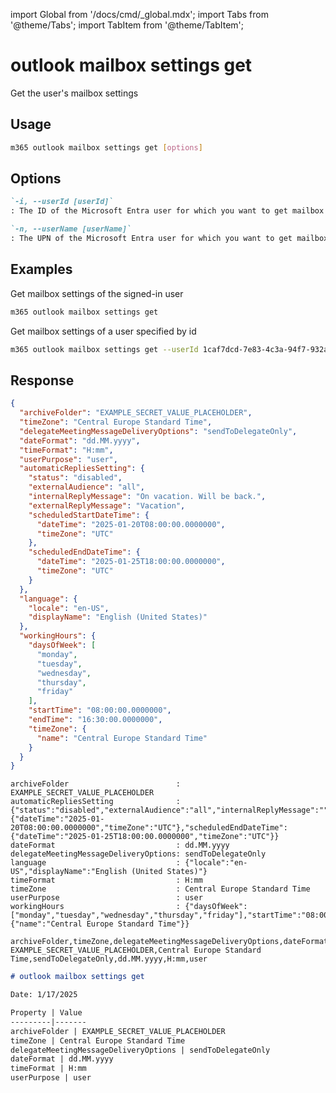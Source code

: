 <!-- DISCLAIMER: All secrets, passwords, and sensitive values in this document are examples only and not real credentials. -->
﻿import Global from '/docs/cmd/_global.mdx';
import Tabs from '@theme/Tabs';
import TabItem from '@theme/TabItem';

# outlook mailbox settings get

Get the user's mailbox settings

## Usage

```sh
m365 outlook mailbox settings get [options]
```

## Options

```md definition-list
`-i, --userId [userId]`
: The ID of the Microsoft Entra user for which you want to get mailbox settings. Specify either `userId` or `userName`, but not both. This option is required when using application permissions.

`-n, --userName [userName]`
: The UPN of the Microsoft Entra user for which you want to get mailbox settings. Specify either `userId` or `userName`, but not both. This option is required when using application permissions.
```

<Global />

## Examples

Get mailbox settings of the signed-in user

```sh
m365 outlook mailbox settings get
```

Get mailbox settings of a user specified by id

```sh
m365 outlook mailbox settings get --userId 1caf7dcd-7e83-4c3a-94f7-932a1299c844
```

## Response

<Tabs>
  <TabItem value="JSON">

  ```json
  {
    "archiveFolder": "EXAMPLE_SECRET_VALUE_PLACEHOLDER",
    "timeZone": "Central Europe Standard Time",
    "delegateMeetingMessageDeliveryOptions": "sendToDelegateOnly",
    "dateFormat": "dd.MM.yyyy",
    "timeFormat": "H:mm",
    "userPurpose": "user",
    "automaticRepliesSetting": {
      "status": "disabled",
      "externalAudience": "all",
      "internalReplyMessage": "On vacation. Will be back.",
      "externalReplyMessage": "Vacation",
      "scheduledStartDateTime": {
        "dateTime": "2025-01-20T08:00:00.0000000",
        "timeZone": "UTC"
      },
      "scheduledEndDateTime": {
        "dateTime": "2025-01-25T18:00:00.0000000",
        "timeZone": "UTC"
      }
    },
    "language": {
      "locale": "en-US",
      "displayName": "English (United States)"
    },
    "workingHours": {
      "daysOfWeek": [
        "monday",
        "tuesday",
        "wednesday",
        "thursday",
        "friday"
      ],
      "startTime": "08:00:00.0000000",
      "endTime": "16:30:00.0000000",
      "timeZone": {
        "name": "Central Europe Standard Time"
      }
    }
  }
  ```

  </TabItem>
  <TabItem value="Text">

  ```text
  archiveFolder                        : EXAMPLE_SECRET_VALUE_PLACEHOLDER
  automaticRepliesSetting              : {"status":"disabled","externalAudience":"all","internalReplyMessage":"","externalReplyMessage":"","scheduledStartDateTime":{"dateTime":"2025-01-20T08:00:00.0000000","timeZone":"UTC"},"scheduledEndDateTime":{"dateTime":"2025-01-25T18:00:00.0000000","timeZone":"UTC"}}
  dateFormat                           : dd.MM.yyyy
  delegateMeetingMessageDeliveryOptions: sendToDelegateOnly
  language                             : {"locale":"en-US","displayName":"English (United States)"}
  timeFormat                           : H:mm
  timeZone                             : Central Europe Standard Time
  userPurpose                          : user
  workingHours                         : {"daysOfWeek":["monday","tuesday","wednesday","thursday","friday"],"startTime":"08:00:00.0000000","endTime":"16:30:00.0000000","timeZone":{"name":"Central Europe Standard Time"}}
  ```

  </TabItem>
  <TabItem value="CSV">

  ```csv
  archiveFolder,timeZone,delegateMeetingMessageDeliveryOptions,dateFormat,timeFormat,userPurpose
  EXAMPLE_SECRET_VALUE_PLACEHOLDER,Central Europe Standard Time,sendToDelegateOnly,dd.MM.yyyy,H:mm,user
  ```

  </TabItem>
  <TabItem value="Markdown">

  ```md
  # outlook mailbox settings get

  Date: 1/17/2025

  Property | Value
  ---------|-------
  archiveFolder | EXAMPLE_SECRET_VALUE_PLACEHOLDER
  timeZone | Central Europe Standard Time
  delegateMeetingMessageDeliveryOptions | sendToDelegateOnly
  dateFormat | dd.MM.yyyy
  timeFormat | H:mm
  userPurpose | user
  ```

  </TabItem>
</Tabs>
